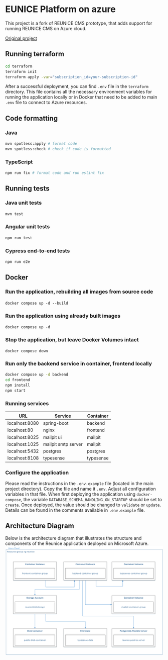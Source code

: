 # EUNICE Platform on azure

This project is a fork of REUNICE CMS prototype, that adds support for running REUNICE CMS on Azure cloud.

[Original project](https://github.com/AdrianKokot/put-reunice-platform)

## Running terraform

```bash
cd terraform
terraform init
terraform apply -var="subscription_id=your-subscription-id"
```

After a successful deployment, you can find `.env` file in the `terraform` directory. This file contains all the necessary environment variables for running the application locally or in Docker that need to be added to main `.env` file to connect to Azure resources.

## Code formatting

### Java

```bash
mvn spotless:apply # format code
mvn spotless:check # check if code is formatted
```

### TypeScript

```bash
npm run fix # format code and run eslint fix
```

## Running tests

### Java unit tests

```bash
mvn test
```

### Angular unit tests

```bash
npm run test
```

### Cypress end-to-end tests

```bash
npm run e2e
```

## Docker

### Run the application, rebuilding all images from source code
`docker compose up -d --build`

### Run the application using already built images
`docker compose up -d`

### Stop the application, but leave Docker Volumes intact
`docker compose down`

### Run only the backend service in container, frontend locally
```bash
docker compose up -d backend
cd frontend
npm install
npm start
```

### Running services

| URL | Service | Container |
| --- | --- | --- |
| localhost:8080 | spring-boot | backend |
| localhost:80 | nginx | frontend |
| localhost:8025 | mailpit ui | mailpit |
| localhost:1025 | mailpit smtp server | mailpit |
| localhost:5432 | postgres | postgres |
| localhost:8108 | typesense | typesense |

### Configure the application
Please read the instructions in the `.env.example` file (located in the main project directory). Copy the file and name it `.env`. Adjust all configuration variables in that file. When first deploying the application using `docker-compose`, the variable `DATABASE_SCHEMA_HANDLING_ON_STARTUP` should be set to `create`. Once deployed, the value should be changed to `validate` or `update`. Details can be found in the comments available in `.env.example` file.

## Architecture Diagram
Below is the architecture diagram that illustrates the structure and components of the Reunice application deployed on Microsoft Azure.
![Azure Architecture Diagram](./azure-diagram.png)
